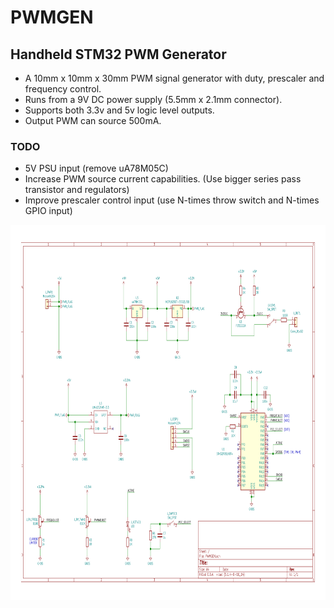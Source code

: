 # PWMGEN

## Handheld STM32 PWM Generator

* A 10mm x 10mm x 30mm PWM signal generator with duty, prescaler and frequency control. 
* Runs from a 9V DC power supply (5.5mm x 2.1mm connector).
* Supports both 3.3v and 5v logic level outputs.
* Output PWM can source 500mA.

### TODO

* 5V PSU input (remove uA78M05C)
* Increase PWM source current capabilities. (Use bigger series pass transistor and regulators)
* Improve prescaler control input (use N-times throw switch and N-times GPIO input)

<img src="HW/PWMGEN/DOCS/PWMGEN.svg" width=1000 height=600> 

